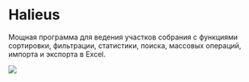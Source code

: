 # Halieus
Мощная программа для ведения участков собрания с функциями сортировки, фильтрации, статистики, поиска, массовых операций, импорта и экспорта в Excel.

![](https://1.bp.blogspot.com/-DsxhmIhB5gI/WIdo7YglwAI/AAAAAAABROI/0pmVI2ghTcIqAMvn2rtvH5AF1sOy9UARgCLcB/s1600/screenshot.png)
